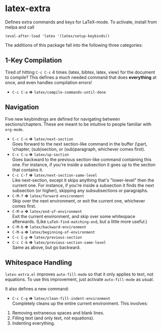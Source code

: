latex-extra
=======

Defines extra commands and keys for LaTeX-mode. To activate, install
from melpa and call

    (eval-after-load 'latex '(latex/setup-keybinds))

The additions of this package fall into the following three
categories:

## 1-Key Compilation ##

Tired of hitting `C-c C-c` 4 times (latex, bibtex, latex, view) for
the document to compile? This defines a much needed command that does
**everything** at once, and even handles compilation errors!

- `C-c C-a` **=>** `latex/compile-commands-until-done`

## Navigation ##

Five new keybindings are defined for navigating between
sections/chapters. These are meant to be intuitive to people familiar
with `org-mode`.

- `C-c C-n` **=>** `latex/next-section`  
Goes forward to the next section-like command in the buffer (\part,
\chapter, \(sub)section, or \(sub)paragraph, whichever comes first).
- `C-c C-u` **=>** `latex/up-section`  
Goes backward to the previous section-like command containing this
one. For instance, if you're inside a subsection it goes up to the
section that contains it.
- `C-c C-f` **=>** `latex/next-section-same-level`  
Like next-section, except it skips anything that's "lower-level" then
the current one. For instance, if you're inside a subsection it finds
the next subsection (or higher), skipping any subsubsections or
paragraphs.
- `C-M-f` **=>** `latex/forward-environment`  
Skip over the next environment, or exit the current one, whichever
comes first. 
- `C-M-e` **=>** `latex/end-of-environment`  
Exit the current environment, and skip over some whitespace
afterwards. (Like `LaTeX-find-matching-end`, but a little more useful.)
- `C-M-b` **=>** `latex/backward-environment`
- `C-M-a` **=>** `latex/beginning-of-environment`
- `C-c C-p` **=>** `latex/previous-section`  
- `C-c C-b` **=>** `latex/previous-section-same-level`  
Same as above, but go backward.

## Whitespace Handling ##

`latex-extra.el` improves `auto-fill-mode` so that it only applies to
text, not equations. To use this improvement, just activate
`auto-fill-mode` as usual.

It also defines a new command:  

- `C-c C-q` **=>** `latex/clean-fill-indent-environment`  
Completely cleans up the entire current environment. This involves:

1. Removing extraneous spaces and blank lines.
2. Filling text (and only text, not equations).
3. Indenting everything.
